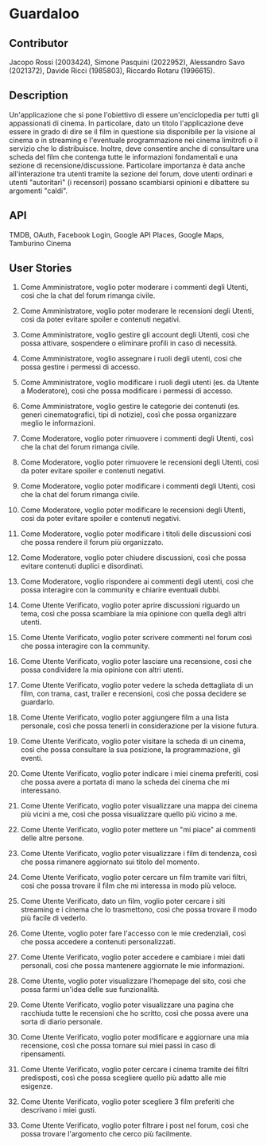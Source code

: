 # Guardaloo
## Contributor
Jacopo Rossi (2003424), Simone Pasquini (2022952), Alessandro Savo (2021372), Davide Ricci (1985803), Riccardo Rotaru (1996615).

## Description
Un'applicazione che si pone l'obiettivo di essere un'enciclopedia per tutti gli appassionati di cinema.
In particolare, dato un titolo l'applicazione deve essere in grado di dire se il film in questione sia disponibile per la visione al cinema o in streaming e l'eventuale programmazione nei cinema limitrofi o il servizio che lo distribuisce. Inoltre, deve consentire anche di consultare una scheda del film che contenga tutte le informazioni fondamentali e una sezione di recensione/discussione.
Particolare importanza è data anche all'interazione tra utenti tramite la sezione del forum, dove utenti ordinari e utenti "autoritari" (i recensori) possano scambiarsi opinioni e dibattere su argomenti "caldi".

## API
TMDB, OAuth, Facebook Login, Google API Places, Google Maps, Tamburino Cinema

## User Stories
1. Come Amministratore, voglio poter moderare i commenti degli Utenti, così che la chat del forum rimanga civile.
2. Come Amministratore, voglio poter moderare le recensioni degli Utenti, così da poter evitare spoiler e contenuti negativi.
3. Come Amministratore, voglio gestire gli account degli Utenti, così che possa attivare, sospendere o eliminare profili in caso di necessità.
4. Come Amministratore, voglio assegnare i ruoli degli utenti, così che possa gestire i permessi di accesso.
5. Come Amministratore, voglio modificare i ruoli degli utenti (es. da Utente a Moderatore), così che possa modificare i permessi di accesso.
6. Come Amministratore, voglio gestire le categorie dei contenuti (es. generi cinematografici, tipi di notizie), così che possa organizzare meglio le informazioni.

7. Come Moderatore, voglio poter rimuovere i commenti degli Utenti, così che la chat del forum rimanga civile.
8. Come Moderatore, voglio poter rimuovere le recensioni degli Utenti, così da poter evitare spoiler e contenuti negativi.
9. Come Moderatore, voglio poter modificare i commenti degli Utenti, così che la chat del forum rimanga civile.
10. Come Moderatore, voglio poter modificare le recensioni degli Utenti, così da poter evitare spoiler e contenuti negativi.
11. Come Moderatore, voglio poter modificare i titoli delle discussioni così che possa rendere il forum più organizzato.
12. Come Moderatore, voglio poter chiudere discussioni, così che possa evitare contenuti duplici e disordinati.
13. Come Moderatore, voglio rispondere ai commenti degli utenti, così che possa interagire con la community e chiarire eventuali dubbi.

14. Come Utente Verificato, voglio poter aprire discussioni riguardo un tema, così che possa scambiare la mia opinione con quella degli altri utenti.
15. Come Utente Verificato, voglio poter scrivere commenti nel forum così che possa interagire con la community.
16. Come Utente Verificato, voglio poter lasciare una recensione, così che possa condividere la mia opinione con altri utenti.
17. Come Utente Verificato, voglio poter vedere la scheda dettagliata di un film, con trama, cast, trailer e recensioni, così che possa decidere se guardarlo.
18. Come Utente Verificato, voglio poter aggiungere film a una lista personale, così che possa tenerli in considerazione per la visione futura.
19. Come Utente Verificato, voglio poter visitare la scheda di un cinema, così che possa consultare la sua posizione, la programmazione, gli eventi.
20. Come Utente Verificato, voglio poter indicare i miei cinema preferiti, così che possa avere a portata di mano la scheda dei cinema che mi interessano.
21. Come Utente Verificato, voglio poter visualizzare una mappa dei cinema più vicini a me, così che possa visualizzare quello più vicino a me.
22. Come Utente Verificato, voglio poter mettere un "mi piace" ai commenti delle altre persone.
23. Come Utente Verificato, voglio poter visualizzare i film di tendenza, così che possa rimanere aggiornato sui titolo del momento.
24. Come Utente Verificato, voglio poter cercare un film tramite vari filtri, così che possa trovare il film che mi interessa in modo più veloce.
25. Come Utente Verificato, dato un film, voglio poter cercare i siti streaming e i cinema che lo trasmettono, così che possa trovare il modo più facile di vederlo.
26. Come Utente, voglio poter fare l'accesso con le mie credenziali, così che possa accedere a contenuti personalizzati.
27. Come Utente Verificato, voglio poter accedere e cambiare i miei dati personali, così che possa mantenere aggiornate le mie informazioni.
28. Come Utente, voglio poter visualizzare l'homepage del sito, così che possa farmi un'idea delle sue funzionalità.
29. Come Utente Verificato, voglio poter visualizzare una pagina che racchiuda tutte le recensioni che ho scritto, così che possa avere una sorta di diario personale.
30. Come Utente Verificato, voglio poter modificare e aggiornare una mia recensione, così che possa tornare sui miei passi in caso di ripensamenti.
31. Come Utente Verificato, voglio poter cercare i cinema tramite dei filtri predisposti, così che possa scegliere quello più adatto alle mie esigenze.
32. Come Utente Verificato, voglio poter scegliere 3 film preferiti che descrivano i miei gusti.
33. Come Utente Verificato, voglio poter filtrare i post nel forum, così che possa trovare l'argomento che cerco più facilmente.
